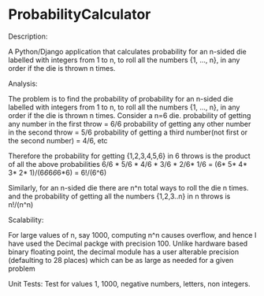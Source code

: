 # ProbabilityCalculator

Description:

A Python/Django application that calculates probability for an n-sided die labelled with integers from 1 to n, to roll all the numbers {1, ..., n}, in any order if the die is thrown n times.

Analysis:

The problem is to find the probability of probability for an n-sided die labelled with integers from 1 to n, to roll
all the numbers {1, ..., n}, in any order if the die is thrown n times.
Consider a n=6 die.
probability of getting any number in the first throw = 6/6
probability of getting any other number in the second throw  = 5/6
probability of getting a third number(not first or the second number) = 4/6, etc

Therefore the probability for getting {1,2,3,4,5,6} in 6 throws is the product of all the above probabilities
6/6 * 5/6 * 4/6 * 3/6 * 2/6* 1/6 = (6* 5* 4* 3* 2* 1)/(6*6*6*6*6*6) = 6!/(6^6)

Similarly, for an n-sided die there are n^n total ways to
roll the die n times.
and the probability of getting all the numbers {1,2,3..n} in n throws is
n!/(n^n)

Scalability:

For large values of n, say 1000, computing n^n causes overflow, and hence I have used the Decimal packge with precision 100.
Unlike hardware based binary floating point, the decimal module has a user alterable precision (defaulting to 28 places) which can be as large as needed for a given problem

Unit Tests:
Test for values 1, 1000, negative numbers, letters, non integers.

